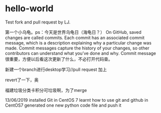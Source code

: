# hello-world

Test fork and pull request by LJ.



第一个小乌龟。ps：今天是世界乌龟日（海龟日？）
On GitHub, saved changes are called commits. Each commit has an associated commit message, which is a description explaining why a particular change was made. Commit messages capture the history of your changes, so other contributors can understand what you’ve done and why.
Commit message很重要，方便以后看这次更新了什么，不必打开代码查。

新建一个branch进行desktop学习//pull request 加上

revert了一下，奥

福建垃圾分类卡积分可垃圾啊，为了merge

13/06/2019 
installed Git in CentOS 7
learnt how to use git and github in CentOS7
generated one new python code file and push it

